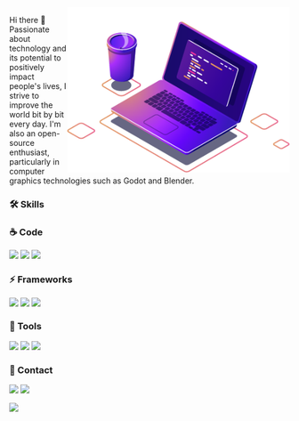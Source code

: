 <img src="https://github.com/viniciusmorgado/viniciusmorgado/blob/master/Assets/computer-illustration.png" min-width="400px" max-width="400px" width="400px" align="right" alt="Computador iuriCode">

<p align="left"> 
  Hi there 👋
  Passionate about technology and its potential to positively impact people's lives, I strive to improve the world bit by bit every day. I'm also an open-source enthusiast, particularly in computer graphics technologies such as Godot and Blender.
</p>

### 🛠️ Skills
### ☕ Code
<p align="left">
  <a href="https://github.com/viniciusmorgado?tab=repositories&q=&type=&language=c%23&sort="><img src="https://img.shields.io/badge/C%23-239120?style=for-the-badge&logo=c-sharp&logoColor=white" /></a>
  <a href="https://github.com/viniciusmorgado?tab=repositories&q=&type=&language=c%2B%2B&sort="><img src="https://img.shields.io/badge/C%2B%2B-00599C?style=for-the-badge&logo=c%2B%2B&logoColor=white" /></a>
  <a href="https://github.com/viniciusmorgado?tab=repositories&q=&type=&language=python&sort="><img src="https://img.shields.io/badge/Python-3776AB?style=for-the-badge&logo=python&logoColor=white" /></a>
</p>

### ⚡ Frameworks
<p align="left">
  <a href="https://github.com/viniciusmorgado?tab=repositories&q=&type=&language=c%2B%2B&sort="><img src="https://img.shields.io/badge/Boost-00599C?style=for-the-badge&logo=boost&logoColor=white" /></a>
  <a href="https://github.com/viniciusmorgado?tab=repositories&q=&type=&language=python&sort="><img src="https://img.shields.io/badge/FastAPI-009688?style=for-the-badge&logo=fastapi&logoColor=white" /></a>
  <a href="https://github.com/viniciusmorgado?tab=repositories&q=&type=&language=c%23&sort="><img src="https://img.shields.io/badge/.NET-512BD4?style=for-the-badge&logo=dotnet&logoColor=white" /></a>
</p>

### 💼 Tools
<p align="left">
  <a href="https://code.visualstudio.com/"><img src="https://img.shields.io/badge/VSCode-007ACC?style=for-the-badge&logo=visual-studio-code&logoColor=white" /></a>
  <a href="https://git-scm.com/"><img src="https://img.shields.io/badge/Git-F05032?style=for-the-badge&logo=git&logoColor=white" /></a>
  <a href="https://www.postman.com/"><img src="https://img.shields.io/badge/Postman-FF6C37?style=for-the-badge&logo=postman&logoColor=white" /></a>
</p>

### 💌 Contact
<p align="left">
  <a href="mailto:contato.viniciusdonatto@gmail.com"><img src="https://img.shields.io/badge/-Gmail-FF0000?style=flat-square&labelColor=FF0000&logo=gmail&logoColor=white" /></a>
  <a href="https://www.linkedin.com/in/viniciusdonatto/"><img src="https://img.shields.io/badge/-Linkedin-0e76a8?style=flat-square&logo=Linkedin&logoColor=white" /></a>
</p>

<img src="https://github-readme-stats.vercel.app/api/top-langs/?username=viniciusmorgado&layout=compact&hide=CSS,PowerShell,HTML,Shell,Nix,Makefile,JavaScript,Batchfile" width="400px" align="left" />
